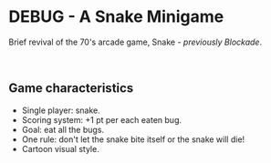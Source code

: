# DEBUG - A Snake Minigame


Brief revival of the 70's arcade game, Snake - _previously Blockade_.

</br>

## Game characteristics

- Single player: snake.
- Scoring system: +1 pt per each eaten bug. 
- Goal: eat all the bugs. 
- One rule: don't let the snake bite itself or the snake will die!
- Cartoon visual style.
